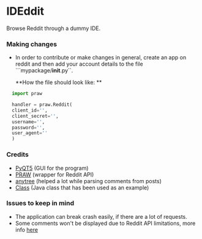# IDEddit
Browse Reddit through a dummy IDE.

### Making changes
  * In order to contribute or make changes in general, create an app on reddit and then add your account details to the file ```mypackage/__init__.py``.
  
     **How the file should look like: **
   ```python
     import praw

     handler = praw.Reddit(
     client_id='',
     client_secret='',
     username='',
     password='',
     user_agent=''
     )
   ```
### Credits
  * [PyQT5] (GUI for the program)
  * [PRAW] (wrapper for Reddit API) 
  * [anytree] (helped a lot while parsing comments from posts) 
  * [Class] (Java class that has been used as an example)
  
### Issues to keep in mind
  * The application can break crash easily, if there are a lot of requests. 
  * Some comments won't be displayed due to Reddit API limitations, more info [here] 

[//]: #
   [PyQT5]: <https://github.com/baoboa/pyqt5>
   [PRAW]: <https://github.com/praw-dev/praw>
   [anytree]: <https://github.com/c0fec0de/anytree>
   [here]: <https://github.com/praw-dev/praw/issues/1043#issuecomment-471233284>
   [Class]:                    <https://github.com/openjdk/jdk/blob/master/src/java.desktop/windows/classes/com/sun/java/swing/plaf/windows/AnimationController.java>
